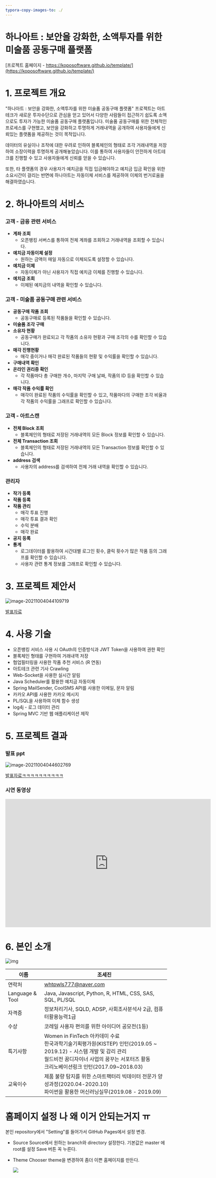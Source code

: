 ```yaml
---
typora-copy-images-to: ./
---
```




# 하나아트 : 보안을 강화한, 소액투자를 위한 미술품 공동구매 플랫폼

[프로젝트 홈페이지 - https://koposoftware.github.io/template/](https://koposoftware.github.io/template/)



# 1. 프로젝트 개요

"하나아트 : 보안을 강화한, 소액투자를 위한 미술품 공동구매 플랫폼" 프로젝트는 아트테크가 새로운 투자수단으로 관심을 얻고 있어서 다양한 사람들이 접근하기 쉽도록 소액으로도 투자가 가능한 미술품 공동구매 플랫폼입니다. 미술품 공동구매를 위한 전체적인 프로세스를 구현했고, 보안을 강화하고 투명하게 거래내역을 공개하여 사용자들에게 신뢰있는 플랫폼을 제공하는 것이 목적입니다.

데이터의 유실이나 조작에 대한 우려로 인하여 블록체인의 형태로 조각 거래내역을 저장하여 소장이력을 투명하게 공개해놓았습니다.  이를 통하여 사용자들이 안전하게 아트테크를 진행할 수 있고 사용자들에게 신뢰를 얻을 수 있습니다.

또한, 타 플랫폼의 경우 사용자가 예치금을 직접 입금해야하고 예치금 입금 확인을 위한 소요시간이 걸리는 반면에 하나아트는 자동이체 서비스를 제공하여 이체의 번거로움을 해결하였습니다.



# 2. 하나아트의 서비스

### 고객 - 금융 관련 서비스

- **계좌 조회**
  - 오픈뱅킹 서버스를 통하여 전체 계좌를 조회하고 거래내역을 조회할 수 있습니다.
- **예치금 자동이체 설정**
  - 원하는 금액이 매일 자동으로 이체되도록 설정할 수 있습니다.
- **예치금 이체**
  - 자동이체가 아닌 사용자가 직접 예치금 이체를 진행할 수 있습니다.
- **예치금 조회**
  - 이체된 예치금의 내역을 확인할 수 있습니다.



### 고객 - 미술품 공동구매 관련 서비스

- **공동구매 작품 조회**
  - 공동구매로 등록된 작품들을 확인할 수 있습니다.
- **미술품 조각 구매**
- **소유자 현황**
  - 공동구매가 완료되고 각 작품의 소유자 현황과 구매 조각의 수를 확인할 수 있습니다.
- **매각 진행현황**
  - 매각 중이거나 매각 완료된 작품들의 현황 및 수익률을 확인할 수 있습니다.
- **구매내역 확인**
- **온라인 권리증 확인**
  - 각 작품마다 총 구매한 개수, 마지막 구매 날짜, 작품의 ID 등을 확인할 수 있습니다.
- **매각 작품 수익률 확인**
  - 매각이 완료된 작품의 수익률을 확인할 수 있고, 작품마다의 구매한 조각 비율과 각 작품의 수익률을 그래프로 확인할 수 있습니다.



### 고객 - 아트스캔

- **전체 Block 조회**
  - 블록체인의 형태로 저장된 거래내역의 모든 Block 정보를 확인할 수 있습니다.
- **전체 Transaction 조회**
  - 블록체인의 형태로 저장된 거래내역의 모든 Transaction 정보를 확인할 수 있습니다.
- **address 검색**
  - 사용자의 address를 검색하여 전체 거래 내역을 확인할 수 있습니다.



### 관리자

- **작가 등록**
- **작품 등록**
- **작품 관리**
  - 매각 투표 진행
  - 매각 투표 결과 확인
  - 수익 분배
  - 매각 완료
- **공지 등록**
- **통계** 
  - 로그데이터를 활용하여 시간대별 로그인 횟수, 클릭 횟수가 많은 작품 등의 그래프를 확인할 수 있습니다.
  - 사용자 관련 통계 정보를 그래프로 확인할 수 있습니다.



# 3. 프로젝트 제안서

![image-20211004044109719](image-20211004044109719.png)

[발표자료](/하나아트_제안서.pdf)<br>





# 4. 사용 기술

- 오픈뱅킹 서비스 사용 시 OAuth의 인증방식과 JWT Token을 사용하여 권한 확인
- 블록체인 형태를 구현하여 거래내역 저장
- 협업필터링을 사용한 작품 추천 서비스 (R 연동)
- 아트테크 관련 기사 Crawling
- Web-Socket을 사용한 실시간 알림
- Java Scheduler를 활용한 예치금 자동이체
- Spring MailSender, CoolSMS API를 사용한 이메일, 문자 알림
- 카카오 API를 사용한 카카오 메시지
- PL/SQL을 사용하여 이체 함수 생성
- log4j - 로그 데이터 관리
- Spring MVC 기반 웹 애플리케이션 제작





# 5. 프로젝트 결과

### 발표 ppt 
![image-20211004044602769](image-20211004044602769.png)

[발표자료ㅋㅋㅋㅋㅋㅋㅋㅋㅋㅋ](/project.pptx)<br>



### 시연 동영상 

<iframe width="640" height="400" src="https://www.youtube.com/embed/qSwVssVAg8I" title="YouTube video player" frameborder="0" allow="accelerometer; autoplay; clipboard-write; encrypted-media; gyroscope; picture-in-picture" allowfullscreen></iframe>



# 6. 본인 소개



![img](img-1633289558744.PNG) 

| 이름            | 조세진                                                       |
| --------------- | ------------------------------------------------------------ |
| 연락처          | whtpwls777@naver.com                                         |
| Language & Tool | Java, Javascript, Python, R, HTML, CSS, SAS, SQL, PL/SQL     |
| 자격증          | 정보처리기사, SQLD, ADSP, 사회조사분석사 2급, 컴퓨터활용능력1급 |
| 수상            | 코레일 사용자 편의를 위한 아이디어 공모전(1등)               |
| 특기사항        | Women in FinTech 아카데미 수료<br />한국과학기술기획평가원(KISTEP) 인턴(2019.05 ~ 2019.12) - 시스템 개발 및 감리 관리 <br />월드비전 꿈디자이너 사업의 꿈꾸는 서포터즈 활동<br />크리노베이션링크 인턴(2017.09~2018.03) |
| 교육이수        | 제품 불량 탐지를 위한 스마트팩터리 빅데이터 전문가 양성과정(2020.04-2020.10)<br />파이썬을 활용한 머신러닝실무(2019.08 - 2019.09) |





# 홈페이지 설정 나 왜 이거 안되는거지 ㅠ
 본인 repository에서 "Setting"를 들어가서 GitHub Pages에서 설정 변경.
* Source
 Source에서 원하는 branch와 directory 설정한다. 
 기본값은 master 에 root를 설정 
 Save 버튼 꼭 누른다.

 * Theme Chooser
 theme을 변경하여 좀더 이쁜 홈페이지를 만든다.
   
   <img src="homepage.JPG"/><br>

